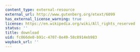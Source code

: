 ```yaml
---
content_type: external-resource
external_url: http://www.gutenberg.org/etext/6099
has_external_license_warning: true
license: https://en.wikipedia.org/wiki/All_rights_reserved
status: ''
title: download
uid: fc066de0-b91c-4707-8e49-58c8914eb983
wayback_url: ''
---
```

